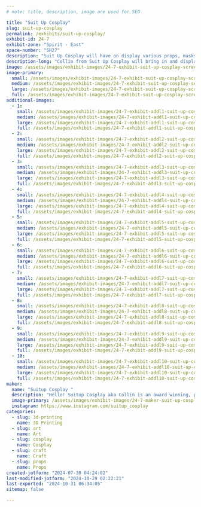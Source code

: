```yaml
---
# note: title, description, image are used for SEO

title: "Suit Up Cosplay"
slug: suit-up-cosplay
permalink: /exhibits/suit-up-cosplay/
exhibit-id: 24-7
exhibit-zone: "Spirit - East"
space-number: "SH27"
description: "Suit Up Cosplay will have on display various props, masks and creatures to inspire new makers. "
description-long: "Collin from Suit Up Cosplay will bring in and display some of his best work of a wide variety of projects. Projects such as muscle suits, creature costumes, cosplay lighting and effects, and of course 3d printed props and helmets. In addition he will display a before/after of cosplay weathering to show the important difference of detail. He will also have insight for creators who want to start making video content and how to integrate your cosplays into various media. "
image: /assets/images/exhibit-images/24-7-exhibit-suit-up-cosplay-screenshot-20241029-022116-gallery-large.jpg
image-primary: 
  small: /assets/images/exhibit-images/24-7-exhibit-suit-up-cosplay-screenshot-20241029-022116-gallery-small.jpg
  medium: /assets/images/exhibit-images/24-7-exhibit-suit-up-cosplay-screenshot-20241029-022116-gallery-medium.jpg
  large: /assets/images/exhibit-images/24-7-exhibit-suit-up-cosplay-screenshot-20241029-022116-gallery-large.jpg
  full: /assets/images/exhibit-images/24-7-exhibit-suit-up-cosplay-screenshot-20241029-022116-gallery-full.jpg
additional-images: 
  - 1:
    small: /assets/images/exhibit-images/24-7-exhibit-addl1-suit-up-cosplay-20240920-012131-small.jpg
    medium: /assets/images/exhibit-images/24-7-exhibit-addl1-suit-up-cosplay-20240920-012131-medium.jpg
    large: /assets/images/exhibit-images/24-7-exhibit-addl1-suit-up-cosplay-20240920-012131-large.jpg
    full: /assets/images/exhibit-images/24-7-exhibit-addl1-suit-up-cosplay-20240920-012131-full.jpg
  - 2:
    small: /assets/images/exhibit-images/24-7-exhibit-addl2-suit-up-cosplay-1660499-large-small.jpg
    medium: /assets/images/exhibit-images/24-7-exhibit-addl2-suit-up-cosplay-1660499-large-medium.jpg
    large: /assets/images/exhibit-images/24-7-exhibit-addl2-suit-up-cosplay-1660499-large-large.jpg
    full: /assets/images/exhibit-images/24-7-exhibit-addl2-suit-up-cosplay-1660499-large-full.jpg
  - 3:
    small: /assets/images/exhibit-images/24-7-exhibit-addl3-suit-up-cosplay-img-20241021-053254-566-small.jpg
    medium: /assets/images/exhibit-images/24-7-exhibit-addl3-suit-up-cosplay-img-20241021-053254-566-medium.jpg
    large: /assets/images/exhibit-images/24-7-exhibit-addl3-suit-up-cosplay-img-20241021-053254-566-large.jpg
    full: /assets/images/exhibit-images/24-7-exhibit-addl3-suit-up-cosplay-img-20241021-053254-566-full.jpg
  - 4:
    small: /assets/images/exhibit-images/24-7-exhibit-addl4-suit-up-cosplay-20241012-193627-small.jpg
    medium: /assets/images/exhibit-images/24-7-exhibit-addl4-suit-up-cosplay-20241012-193627-medium.jpg
    large: /assets/images/exhibit-images/24-7-exhibit-addl4-suit-up-cosplay-20241012-193627-large.jpg
    full: /assets/images/exhibit-images/24-7-exhibit-addl4-suit-up-cosplay-20241012-193627-full.jpg
  - 5:
    small: /assets/images/exhibit-images/24-7-exhibit-addl5-suit-up-cosplay-20240326-194745-small.jpg
    medium: /assets/images/exhibit-images/24-7-exhibit-addl5-suit-up-cosplay-20240326-194745-medium.jpg
    large: /assets/images/exhibit-images/24-7-exhibit-addl5-suit-up-cosplay-20240326-194745-large.jpg
    full: /assets/images/exhibit-images/24-7-exhibit-addl5-suit-up-cosplay-20240326-194745-full.jpg
  - 6:
    small: /assets/images/exhibit-images/24-7-exhibit-addl6-suit-up-cosplay-20240812-211617-small.jpg
    medium: /assets/images/exhibit-images/24-7-exhibit-addl6-suit-up-cosplay-20240812-211617-medium.jpg
    large: /assets/images/exhibit-images/24-7-exhibit-addl6-suit-up-cosplay-20240812-211617-large.jpg
    full: /assets/images/exhibit-images/24-7-exhibit-addl6-suit-up-cosplay-20240812-211617-full.jpg
  - 7:
    small: /assets/images/exhibit-images/24-7-exhibit-addl7-suit-up-cosplay-img-20170304-141852-258-small.jpg
    medium: /assets/images/exhibit-images/24-7-exhibit-addl7-suit-up-cosplay-img-20170304-141852-258-medium.jpg
    large: /assets/images/exhibit-images/24-7-exhibit-addl7-suit-up-cosplay-img-20170304-141852-258-large.jpg
    full: /assets/images/exhibit-images/24-7-exhibit-addl7-suit-up-cosplay-img-20170304-141852-258-full.jpg
  - 8:
    small: /assets/images/exhibit-images/24-7-exhibit-addl8-suit-up-cosplay-img-20230329-012003-202-small.jpg
    medium: /assets/images/exhibit-images/24-7-exhibit-addl8-suit-up-cosplay-img-20230329-012003-202-medium.jpg
    large: /assets/images/exhibit-images/24-7-exhibit-addl8-suit-up-cosplay-img-20230329-012003-202-large.jpg
    full: /assets/images/exhibit-images/24-7-exhibit-addl8-suit-up-cosplay-img-20230329-012003-202-full.jpg
  - 9:
    small: /assets/images/exhibit-images/24-7-exhibit-addl9-suit-up-cosplay-st-a0586-email-small.jpg
    medium: /assets/images/exhibit-images/24-7-exhibit-addl9-suit-up-cosplay-st-a0586-email-medium.jpg
    large: /assets/images/exhibit-images/24-7-exhibit-addl9-suit-up-cosplay-st-a0586-email-large.jpg
    full: /assets/images/exhibit-images/24-7-exhibit-addl9-suit-up-cosplay-st-a0586-email-full.jpg
  - 10:
    small: /assets/images/exhibit-images/24-7-exhibit-addl10-suit-up-cosplay-screenshot-20240730-041238-gallery-small.jpg
    medium: /assets/images/exhibit-images/24-7-exhibit-addl10-suit-up-cosplay-screenshot-20240730-041238-gallery-medium.jpg
    large: /assets/images/exhibit-images/24-7-exhibit-addl10-suit-up-cosplay-screenshot-20240730-041238-gallery-large.jpg
    full: /assets/images/exhibit-images/24-7-exhibit-addl10-suit-up-cosplay-screenshot-20240730-041238-gallery-full.jpg
maker: 
  name: "Suitup Cosplay "
  description: "Hello! Suitup Cosplay aka Collin is an award winning, published cosplayer and professional character performer who specializes in the fabrication of 3d printed props/masks, foam armor and muscle suits, special character effects and creature suits. I also run  skit tiktok and youtube pages with several thousand followers between them. I have been featured numerous times in internationally sold cosplay magazines and worked with youtube creators with half a million subscribers. "
  image-primary: /assets/images/exhibit-images/24-7-maker-suit-up-cosplay-screenshot-20240730-035111-gallery-medium.jpg
  instagram: https://www.instagram.com/suitup_cosplay
categories: 
  - slug: 3d-printing
    name: 3D Printing
  - slug: art
    name: Art
  - slug: cosplay
    name: Cosplay
  - slug: craft
    name: Craft
  - slug: props
    name: Props
created-jotform: "2024-07-30 04:24:02"
last-modified-jotform: "2024-10-29 02:22:21"
last-exported: "2024-10-31 06:34:05"
sitemap: false

---
```

